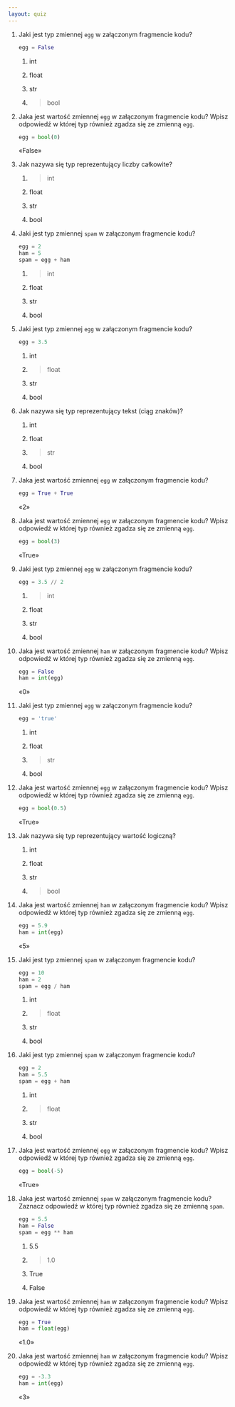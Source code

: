 ```yaml
---
layout: quiz
---
```


1. Jaki jest typ zmiennej `egg`  w załączonym fragmencie kodu?

   ```python
   egg = False
   ```

   1. int

   2. float

   3. str

   4. > bool

2. Jaka jest wartość zmiennej `egg` w załączonym fragmencie kodu?  Wpisz odpowiedź w której typ również zgadza się ze zmienną `egg`.

   ```python
   egg = bool(0)
   ```

   «False»

3. Jak nazywa się typ reprezentujący liczby całkowite?

   1. > int

   2. float

   3. str

   4. bool

4. Jaki jest typ zmiennej `spam`  w załączonym fragmencie kodu?

   ```python
   egg = 2
   ham = 5
   spam = egg + ham
   ```

   1. > int

   2. float

   3. str

   4. bool

5. Jaki jest typ zmiennej `egg`  w załączonym fragmencie kodu?

   ```python
   egg = 3.5
   ```

   1. int

   2. > float

   3. str

   4. bool

6. Jak nazywa się typ reprezentujący tekst (ciąg znaków)?

   1. int

   2. float

   3. > str

   4. bool

7. Jaka jest wartość zmiennej `egg` w załączonym fragmencie kodu?

   ```python
   egg = True + True
   ```

   «2»

8. Jaka jest wartość zmiennej `egg` w załączonym fragmencie kodu?  Wpisz odpowiedź w której typ również zgadza się ze zmienną `egg`.

   ```python
   egg = bool(3)
   ```

   «True»

9. Jaki jest typ zmiennej `egg`  w załączonym fragmencie kodu?

   ```python
   egg = 3.5 // 2
   ```

   1. > int

   2. float

   3. str

   4. bool

10. Jaka jest wartość zmiennej `ham` w załączonym fragmencie kodu?  Wpisz odpowiedź w której typ również zgadza się ze zmienną `egg`.

    ```python
    egg = False
    ham = int(egg)
    ```

    «0»

11. Jaki jest typ zmiennej `egg`  w załączonym fragmencie kodu?

    ```python
    egg = 'true'
    ```

    1. int

    2. float

    3. > str

    4. bool

12. Jaka jest wartość zmiennej `egg` w załączonym fragmencie kodu?  Wpisz odpowiedź w której typ również zgadza się ze zmienną `egg`.

    ```python
    egg = bool(0.5)
    ```

    «True»

13. Jak nazywa się typ reprezentujący wartość logiczną?

    1. int

    2. float

    3. str

    4. > bool

14. Jaka jest wartość zmiennej `ham` w załączonym fragmencie kodu?  Wpisz odpowiedź w której typ również zgadza się ze zmienną `egg`.

    ```python
    egg = 5.9
    ham = int(egg)
    ```

    «5»

15. Jaki jest typ zmiennej `spam`  w załączonym fragmencie kodu?

    ```python
    egg = 10
    ham = 2
    spam = egg / ham
    ```

    1. int

    2. > float

    3. str

    4. bool

16. Jaki jest typ zmiennej `spam`  w załączonym fragmencie kodu?

    ```python
    egg = 2
    ham = 5.5
    spam = egg + ham
    ```

    1. int

    2. > float

    3. str

    4. bool

17. Jaka jest wartość zmiennej `egg` w załączonym fragmencie kodu?  Wpisz odpowiedź w której typ również zgadza się ze zmienną `egg`.

    ```python
    egg = bool(-5)
    ```

    «True»

18. Jaka jest wartość zmiennej `spam` w załączonym fragmencie kodu? Zaznacz odpowiedź w której typ również zgadza się ze zmienną `spam`.

    ```python
    egg = 5.5
    ham = False
    spam = egg ** ham
    ```

    1. 5.5

    2. > 1.0

    3. True

    4. False

19. Jaka jest wartość zmiennej `ham` w załączonym fragmencie kodu?  Wpisz odpowiedź w której typ również zgadza się ze zmienną `egg`.

    ```python
    egg = True
    ham = float(egg)
    ```

    «1.0»

20. Jaka jest wartość zmiennej `ham` w załączonym fragmencie kodu?  Wpisz odpowiedź w której typ również zgadza się ze zmienną `egg`.

    ```python
    egg = -3.3
    ham = int(egg)
    ```

    «3»




